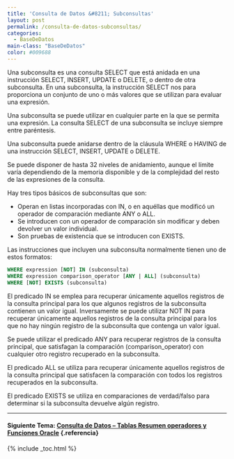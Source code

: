 ```yaml
---
title: 'Consulta de Datos &#8211; Subconsultas'
layout: post
permalink: /consulta-de-datos-subconsultas/
categories:
  - BaseDeDatos
main-class: "BaseDeDatos"
color: #009688
---
```

<div class="icosql">
</div>

Una subconsulta es una consulta SELECT que está anidada en una instrucción SELECT, INSERT, UPDATE o DELETE, o dentro de otra subconsulta. En una subconsulta, la instrucción SELECT nos para proporciona un conjunto de uno o más valores que se utilizan para evaluar una expresión.

Una subconsulta se puede utilizar en cualquier parte en la que se permita una expresión. La consulta SELECT de una subconsulta se incluye siempre entre paréntesis.

Una subconsulta puede anidarse dentro de la cláusula WHERE o HAVING de una instrucción SELECT, INSERT, UPDATE o DELETE.  

<!--ad-->


Se puede disponer de hasta 32 niveles de anidamiento, aunque el límite varía dependiendo de la memoria disponible y de la complejidad del resto de las expresiones de la consulta.

Hay tres tipos básicos de subconsultas que son:

  * Operan en listas incorporadas con IN, o en aquéllas que modificó un operador de comparación mediante ANY o ALL.
  * Se introducen con un operador de comparación sin modificar y deben devolver un valor individual.
  * Son pruebas de existencia que se introducen con EXISTS.

Las instrucciones que incluyen una subconsulta normalmente tienen uno de estos formatos:

```sql
WHERE expression [NOT] IN (subconsulta)
WHERE expression comparison_operator [ANY | ALL] (subconsulta)
WHERE [NOT] EXISTS (subconsulta)

```

El predicado IN se emplea para recuperar únicamente aquellos registros de la consulta principal para los que algunos registros de la subconsulta contienen un valor igual. Inversamente se puede utilizar NOT IN para recuperar únicamente aquellos registros de la consulta principal para los que no hay ningún registro de la subconsulta que contenga un valor igual.

Se puede utilizar el predicado ANY para recuperar registros de la consulta principal, que satisfagan la comparación (comparison_operator) con cualquier otro registro recuperado en la subconsulta.

El predicado ALL se utiliza para recuperar únicamente aquellos registros de la consulta principal que satisfacen la comparación con todos los registros recuperados en la subconsulta.

El predicado EXISTS se utiliza en comparaciones de verdad/falso para determinar si la subconsulta devuelve algún registro.

* * *

#### Siguiente Tema: [Consulta de Datos &#8211; Tablas Resumen operadores y Funciones Oracle][1] {.referencia}



 [1]: https://elbauldelprogramador.com/consulta-de-datos-tablas-resumen/


{% include _toc.html %}

